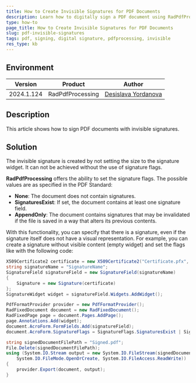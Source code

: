 ```yaml
---
title: How to Create Invisible Signatures for PDF Documents
description: Learn how to digitally sign a PDF document using RadPdfProcessing for Document Processing.
type: how-to
page_title: How to Create Invisible Signatures for PDF Documents
slug: pdf-invisible-signatures
tags: pdf, signing, digital signature, pdfprocessing, invisible 
res_type: kb
---
```


## Environment

| Version | Product | Author | 
| --- | --- | ---- | 
| 2024.1.124 | RadPdfProcessing |[Desislava Yordanova](https://www.telerik.com/blogs/author/desislava-yordanova)| 

## Description

This article shows how to sign PDF documents with invisible signatures. 

## Solution

The invisible signature is created by not setting the size to the signature widget. It can not be achieved without the use of signature flags.

**RadPdfProcessing**  offers the ability to set the signature flags. The possible values are as specified in the PDF Standard:

* **None**: The document does not contain signatures.
* **SignaturesExist**: If set, the document contains at least one signature field.
* **AppendOnly**: The document contains signatures that may be invalidated if the file is saved in a way that alters its previous contents.

With this functionality, you can specify that there is a signature, even if the signature itself does not have a visual representation. For example, you can create a signature without visible content (empty widget) and set the flags like with the following code:

```csharp
X509Certificate2 certificate = new X509Certificate2("Certificate.pfx", "Password");
string signatureName = "SignatureName";
SignatureField signatureField = new SignatureField(signatureName)
{
    Signature = new Signature(certificate)
};
SignatureWidget widget = signatureField.Widgets.AddWidget();

PdfFormatProvider provider = new PdfFormatProvider();
RadFixedDocument document = new RadFixedDocument();
RadFixedPage page = document.Pages.AddPage(); 
page.Annotations.Add(widget);
document.AcroForm.FormFields.Add(signatureField);
document.AcroForm.SignatureFlags = SignatureFlags.SignaturesExist | SignatureFlags.AppendOnly;

string signedDocumentFilePath = "Signed.pdf";
File.Delete(signedDocumentFilePath);
using (System.IO.Stream output = new System.IO.FileStream(signedDocumentFilePath, 
    System.IO.FileMode.OpenOrCreate, System.IO.FileAccess.ReadWrite))
{
    provider.Export(document, output);
}

```

